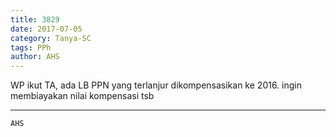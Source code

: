 ```yaml
---
title: 3829
date: 2017-07-05
category: Tanya-SC
tags: PPh
author: AHS
---
```


WP ikut TA, ada LB PPN yang terlanjur dikompensasikan ke 2016. ingin membiayakan nilai kompensasi tsb

---



`AHS`
